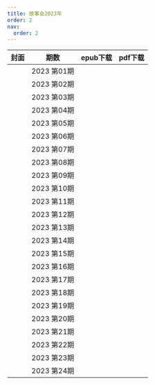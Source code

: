 ```yaml
---
title: 故事会2023年
order: 2
nav:
  order: 2
---
```

| 封面 |     期数     | epub下载 | pdf下载 |
| :--: | :----------: | -------- | ------- |
|      | 2023 第01期 |          |         |
|      | 2023 第02期 |          |         |
|      | 2023 第03期 |          |         |
|      | 2023 第04期 |          |         |
|      | 2023 第05期 |          |         |
|      | 2023 第06期 |          |         |
|      | 2023 第07期 |          |         |
|      | 2023 第08期 |          |         |
|      | 2023 第09期 |          |         |
|      | 2023 第10期 |          |         |
|      | 2023 第11期 |          |         |
|      | 2023 第12期 |          |         |
|      | 2023 第13期 |          |         |
|      | 2023 第14期 |          |         |
|      | 2023 第15期 |          |         |
|      | 2023 第16期 |          |         |
|      | 2023 第17期 |          |         |
|      | 2023 第18期 |          |         |
|      | 2023 第19期 |          |         |
|      | 2023 第20期 |          |         |
|      | 2023 第21期 |          |         |
|      | 2023 第22期 |          |         |
|      | 2023 第23期 |          |         |
|      | 2023 第24期 |          |         |
